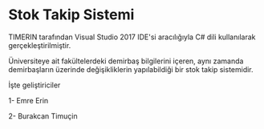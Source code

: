 # Stok Takip Sistemi

TIMERIN tarafından Visual Studio 2017 IDE'si aracılığıyla C# dili kullanılarak gerçekleştirilmiştir. 

Üniversiteye ait fakültelerdeki demirbaş bilgilerini içeren, aynı zamanda demirbaşların üzerinde değişikliklerin yapılabildiği bir stok takip sistemidir.

İşte geliştiriciler

1- Emre Erin

2- Burakcan Timuçin
